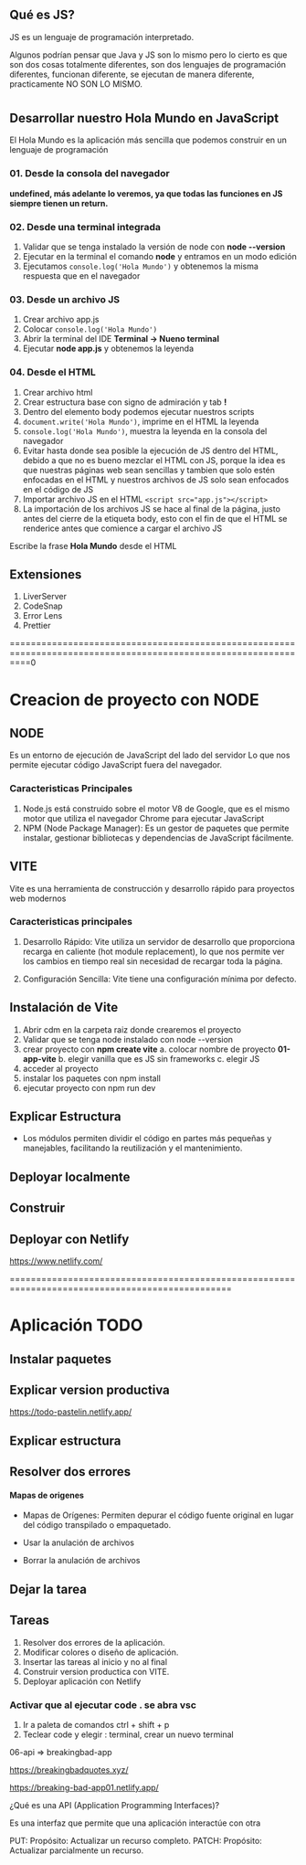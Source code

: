 ## Qué es JS?

JS es un lenguaje de programación interpretado.

Algunos podrían pensar que Java y JS son lo mismo pero lo cierto es que son dos cosas totalmente diferentes, son dos lenguajes de programación diferentes, funcionan diferente, se ejecutan de manera diferente, practicamente NO SON LO MISMO.

#
#

## Desarrollar nuestro Hola Mundo en JavaScript

El Hola Mundo es la aplicación más sencilla que podemos construir en un lenguaje de programación

### 01. Desde la consola del navegador


**undefined, más adelante lo veremos, ya que todas las funciones en JS siempre tienen un return.**

### 02. Desde una terminal integrada

1. Validar que se tenga instalado la versión de node con **node --version**
2. Ejecutar en la terminal el comando **node** y entramos en un modo edición
3. Ejecutamos ``` console.log('Hola Mundo') ``` y obtenemos la misma respuesta que en el navegador

### 03. Desde un archivo JS

1. Crear archivo app.js
2. Colocar ``` console.log('Hola Mundo') ```
3. Abrir la terminal del IDE **Terminal -> Nueno terminal**
4. Ejecutar **node app.js** y obtenemos la leyenda

### 04. Desde el HTML

1. Crear archivo html
2. Crear estructura base con signo de admiración y tab **!**
3. Dentro del elemento body podemos ejecutar nuestros scripts
4. ``` document.write('Hola Mundo') ```, imprime en el HTML la leyenda
5. ``` console.log('Hola Mundo') ```, muestra la leyenda en la consola del navegador
6. Evitar hasta donde sea posible la ejecución de JS dentro del HTML, debido a que no es bueno mezclar el HTML con JS, porque la idea es que nuestras páginas web sean sencillas y tambien que solo estén enfocadas en el HTML y nuestros archivos de JS solo sean enfocados en el código de JS
7. Importar archivo JS en el HTML ```<script src="app.js"></script>```
8. La importación de los archivos JS se hace al final de la página, justo antes del cierre de la etiqueta body, esto con el fin de que el HTML se renderice antes que comience a cargar el archivo JS

Escribe la frase **Hola Mundo** desde el HTML


## Extensiones

1. LiverServer
2. CodeSnap
3. Error Lens
4. Prettier


================================================================================================================0
# Creacion de proyecto con NODE

## NODE
Es un entorno de ejecución de JavaScript del lado del servidor
Lo que nos permite ejecutar código JavaScript fuera del navegador.

### Caracteristicas Principales
1. Node.js está construido sobre el motor V8 de Google, que es el mismo motor que utiliza el navegador Chrome para ejecutar JavaScript
2. NPM (Node Package Manager): Es un gestor de paquetes que permite instalar, gestionar bibliotecas y dependencias de JavaScript fácilmente.


## VITE
Vite es una herramienta de construcción y desarrollo rápido para proyectos web modernos

### Caracteristicas principales
1. Desarrollo Rápido: Vite utiliza un servidor de desarrollo que proporciona recarga en caliente (hot module replacement), lo que nos permite ver los cambios en tiempo real sin necesidad de recargar toda la página.

2. Configuración Sencilla: Vite tiene una configuración mínima por defecto.


## Instalación de Vite 
1. Abrir cdm en la carpeta raiz donde crearemos el proyecto
2. Validar que se tenga node instalado con node --version
3. crear proyecto con **npm create vite**
	a. colocar nombre de proyecto **01-app-vite**
	b. elegir vanilla que es JS sin frameworks
	c. elegir JS
4. acceder al proyecto
5. instalar los paquetes con npm install
6. ejecutar proyecto con npm run dev

## Explicar Estructura
* Los módulos permiten dividir el código en partes más pequeñas y manejables, facilitando la reutilización y el mantenimiento.

## Deployar localmente


## Construir

## Deployar con Netlify
https://www.netlify.com/

================================================================================================

# Aplicación TODO

## Instalar paquetes

## Explicar version productiva
https://todo-pastelin.netlify.app/

## Explicar estructura

## Resolver dos errores

#### Mapas de origenes
* Mapas de Orígenes: Permiten depurar el código fuente original en lugar del código transpilado o empaquetado.


* Usar la anulación de archivos
* Borrar la anulación de archivos

## Dejar la tarea


## Tareas

1. Resolver dos errores de la aplicación.
2. Modificar colores o diseño de aplicación.
3. Insertar las tareas al inicio y no al final
4. Construir version productica con VITE.
5. Deployar aplicación con Netlify





### Activar que al ejecutar **code .** se abra vsc
1. Ir a paleta de comandos ctrl + shift + p
2. Teclear code y elegir : terminal, crear un nuevo terminal




06-api => breakingbad-app

https://breakingbadquotes.xyz/

https://breaking-bad-app01.netlify.app/



¿Qué es una API (Application Programming Interfaces)? 

Es una interfaz que permite que una aplicación interactúe con otra

PUT: Propósito: Actualizar un recurso completo.
PATCH: Propósito: Actualizar parcialmente un recurso.